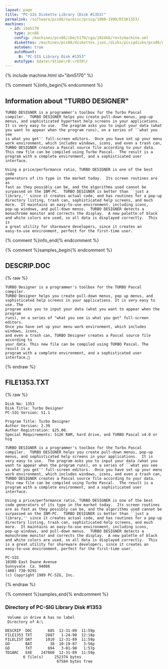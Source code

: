 ```yaml
---
layout: page
title: "PC-SIG Diskette Library (Disk #1353)"
permalink: /software/pcx86/sw/misc/pcsig/1000-1999/DISK1353/
machines:
  - id: ibm5170
    type: pcx86
    config: /machines/pcx86/ibm/5170/cga/1024kb/rev3/machine.xml
    diskettes: /machines/pcx86/diskettes.json,/disks/pcsigdisks/pcx86/diskettes.json
    autoGen: true
    autoMount:
      B: "PC-SIG Library Disk #1353"
    autoType: $date\r$time\rB:\rDIR\r
---
```


{% include machine.html id="ibm5170" %}

{% comment %}info_begin{% endcomment %}

## Information about "TURBO DESIGNER"

    TURBO DESIGNER is a programmer's toolbox for the Turbo Pascal
    compiler.  TURBO DESIGNER helps you create pull-down menus, pop-up
    menus, and sophisticated hypertext help screens in your applications.
    It is very easy to use.  The program asks you to input your data (what
    you want to appear when the program runs), on a series of ``what you see
    is what you get'' full-screen editors.  Once you have set up your menu
    work environment, which includes windows, icons, and even a trash can,
    TURBO DESIGNER creates a Pascal source file according to your data.
    This new file can be compiled using Turbo Pascal.  The result is a
    program with a complete environment, and a sophisticated user
    interface.
    
    Using a price/performance ratio, TURBO DESIGNER is one of the best code
    generators of its type in the market today.  Its screen routines are as
    fast as they possibly can be, and the algorithms used cannot be
    surpassed on the IBM-PC.  TURBO DESIGNER is better than ``just a
    library,'' since it creates actual code, and has routines for a pop-up
    directory listing, trash can, sophisticated help screens, and much
    more.  It maintains an easy-to-use environment, including icons,
    pop-up windows, and pull-down menus.  TURBO DESIGNER detects a
    monochrome monitor and corrects the display.  A new palette of black
    and white colors are used, so all data is displayed correctly.  This is
    a great utility for shareware developers, since it creates an
    easy-to-use environment, perfect for the first-time user.
{% comment %}info_end{% endcomment %}

{% comment %}samples_begin{% endcomment %}

## DESCRIP.DOC

{% raw %}
```
TURBO Designer is a programmer's toolbox for the TURBO Pascal compiler.
TURBO Designer helps you create pull-down menus, pop up menus, and
sophisticated help screens in your applications. It is very easy to use. The
program asks you to input your data (what you want to appear when the program
runs), on a series of "what you see is what you get" full-screen editors.
Once you have set up your menu work environment, which includes windows, icons,
and even a trash can, TURBO Designer creates a Pascal source file according to
your data. This new file can be compiled using TURBO Pascal. The result is a
program with a complete environment, and a sophisticated user interface.
```
{% endraw %}

## FILE1353.TXT

{% raw %}
```
Disk No: 1353                                                           
Disk Title: Turbo Designer                                              
PC-SIG Version: S1.1                                                    
                                                                        
Program Title: Turbo Designer                                           
Author Version: 2.39                                                    
Author Registration: $25.00.                                            
Special Requirements: 512K RAM, hard drive, and TURBO Pascal v4.0 or hig
                                                                        
TURBO DESIGNER is a programmer's toolbox for the Turbo Pascal           
compiler.  TURBO DESIGNER helps you create pull-down menus, pop-up      
menus, and sophisticated help screens in your applications.  It is      
very easy to use.  The program asks you to input your data (what you    
want to appear when the program runs), on a series of ``what you see    
is what you get'' full-screen editors.  Once you have set up your menu  
work environment, which includes windows, icons, and even a trash can,  
TURBO DESIGNER creates a Pascal source file according to your data.     
This new file can be compiled using Turbo Pascal.  The result is a      
program with a complete environment, and a sophisticated user           
interface.                                                              
                                                                        
Using a price/performance ratio, TURBO DESIGNER is one of the best      
code generators of its type in the market today.  Its screen routines   
are as fast as they possibly can be, and the algorithms used cannot be  
surpassed on the IBM-PC.  TURBO DESIGNER is better than ``just a        
library,'' since it creates actual code, and has routines for a pop-up  
directory listing, trash can, sophisticated help screens, and much      
more.  It maintains an easy-to-use environment, including icons,        
pop-up windows, and pull-down menus.  TURBO DESIGNER detects a          
monochrome monitor and corrects the display.  A new palette of black    
and white colors are used, so all data is displayed correctly.  This    
is a great utility for shareware developers, since it creates an        
easy-to-use environment, perfect for the first-time user.               
                                                                        
PC-SIG                                                                  
1030D East Duane Avenue                                                 
Sunnyvale  Ca. 94086                                                    
(408) 730-9291                                                          
(c) Copyright 1989 PC-SIG, Inc.                                         
```
{% endraw %}

{% comment %}samples_end{% endcomment %}

### Directory of PC-SIG Library Disk #1353

     Volume in drive A has no label
     Directory of A:\

    DESCRIP  DOC       685  12-31-89  11:59p
    FILE1353 TXT      2887   1-24-90  12:18p
    FILELIST DAT      1010  12-31-89  11:59p
    GO       BAT        38  10-19-87   3:56p
    GO       TXT       694   3-01-90   1:57p
    TD1ARC   EXE    247060  12-31-89  11:59p
            6 file(s)     252374 bytes
                           67584 bytes free
